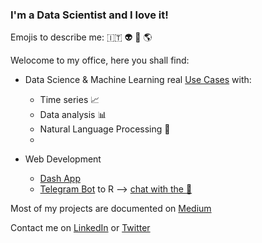 ### I'm a Data Scientist and I love it! 

Emojis to describe me: :it:	:alien:	:ghost:	:earth_americas:	

Welocome to my office, here you shall find:

- Data Science & Machine Learning real [Use Cases](https://github.com/mdipietro09/DataScience_ArtificialIntelligence_Utils) with:
    - Time series :chart_with_upwards_trend:
    - Data analysis :bar_chart:
    - Natural Language Processing :newspaper:	
    - 

- Web Development
    - [Dash App]()
    - [Telegram Bot](https://github.com/mdipietro09/Bot_TelegramDatesReminder) to R ⟶ [chat with the :robot:](https://t.me/DatesReminderBot)

Most of my projects are documented on [Medium](https://mdipietro09.medium.com/)

Contact me on [LinkedIn](https://www.linkedin.com/in/mauro-di-pietro-56a1366b/) or [Twitter](https://twitter.com/maurodp90)

